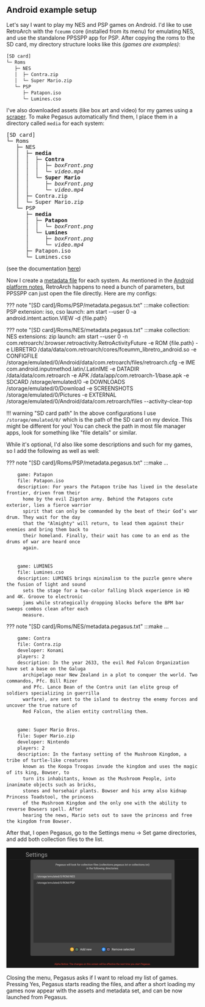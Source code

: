 ## Android example setup

Let's say I want to play my NES and PSP games on Android. I'd like to use RetroArch with the `fceumm` core (installed from its menu) for emulating NES, and use the standalone PPSSPP app for PSP. After copying the roms to the SD card, my directory structure looks like this *(games are examples)*:

```
[SD card]
└─ Roms
   ├─ NES
   │  ├─ Contra.zip
   │  └─ Super Mario.zip
   └─ PSP
      ├─ Patapon.iso
      └─ Lumines.cso
```

I've also downloaded assets (like box art and video) for my games using a [scraper](meta-assets.md#how-to-get-assets-for-my-games). To make Pegasus automatically find them, I place them in a directory called `media` for each system:

<pre>
[SD card]
└─ Roms
   ├─ NES
   │  ├─ <b>media</b>
   │  │  ├─ <b>Contra</b>
   │  │  │  ├─ <i>boxFront.png</i>
   │  │  │  └─ <i>video.mp4</i>
   │  │  └─ <b>Super Mario</b>
   │  │     ├─ <i>boxFront.png</i>
   │  │     └─ <i>video.mp4</i>
   │  ├─ Contra.zip
   │  └─ Super Mario.zip
   └─ PSP
      ├─ <b>media</b>
      │  ├─ <b>Patapon</b>
      │  │  └─ <i>boxFront.png</i>
      │  └─ <b>Lumines</b>
      │     ├─ <i>boxFront.png</i>
      │     └─ <i>video.mp4</i>
      ├─ Patapon.iso
      └─ Lumines.cso
</pre>

(see the documentation [here](meta-assets.md#the-media-directory))

Now I create a [metadata file](meta-files.md) for each system. As mentioned in the [Android platform notes](platform-android.md), RetroArch happens to need a bunch of parameters, but PPSSPP can just open the file directly. Here are my configs:

??? note "[SD card]/Roms/PSP/metadata.pegasus.txt"
        :::make
        collection: PSP
        extension: iso, cso
        launch: am start
          --user 0
          -a android.intent.action.VIEW
          -d {file.path}

??? note "[SD card]/Roms/NES/metadata.pegasus.txt"
        :::make
        collection: NES
        extensions: zip
        launch: am start
          --user 0
          -n com.retroarch/.browser.retroactivity.RetroActivityFuture
          -e ROM {file.path}
          -e LIBRETRO /data/data/com.retroarch/cores/fceumm_libretro_android.so
          -e CONFIGFILE /storage/emulated/0/Android/data/com.retroarch/files/retroarch.cfg
          -e IME com.android.inputmethod.latin/.LatinIME
          -e DATADIR /data/data/com.retroarch
          -e APK /data/app/com.retroarch-1/base.apk
          -e SDCARD /storage/emulated/0
          -e DOWNLOADS /storage/emulated/0/Download
          -e SCREENSHOTS /storage/emulated/0/Pictures
          -e EXTERNAL /storage/emulated/0/Android/data/com.retroarch/files
          --activity-clear-top

!!! warning "SD card path"
    In the above configurations I use `/storage/emulated/0/` which is the path of the SD card on my device. This might be different for you! You can check the path in most file manager apps, look for something like "file details" or similar.

While it's optional, I'd also like some descriptions and such for my games, so I add the following as well as well:

??? note "[SD card]/Roms/PSP/metadata.pegasus.txt"
        :::make
        ...

        game: Patapon
        file: Patapon.iso
        description: For years the Patapon tribe has lived in the desolate frontier, driven from their
          home by the evil Zigoton army. Behind the Patapons cute exterior, lies a fierce warrior
          spirit that can only be commanded by the beat of their God’s war drum. They wait for the day
          that the "Almighty" will return, to lead them against their enemies and bring them back to
          their homeland. Finally, their wait has come to an end as the drums of war are heard once
          again.


        game: LUMINES
        file: Lumines.cso
        description: LUMINES brings minimalism to the puzzle genre where the fusion of light and sound
          sets the stage for a two-color falling block experience in HD and 4K. Groove to electronic
          jams while strategically dropping blocks before the BPM bar sweeps combos clean after each
          measure.

??? note "[SD card]/Roms/NES/metadata.pegasus.txt"
        :::make
        ...

        game: Contra
        file: Contra.zip
        developer: Konami
        players: 2
        description: In the year 2633, the evil Red Falcon Organization have set a base on the Galuga
          archipelago near New Zealand in a plot to conquer the world. Two commandos, Pfc. Bill Rizer
          and Pfc. Lance Bean of the Contra unit (an elite group of soldiers specializing in guerrilla
          warfare), are sent to the island to destroy the enemy forces and uncover the true nature of
          Red Falcon, the alien entity controlling them.


        game: Super Mario Bros.
        file: Super Mario.zip
        developer: Nintendo
        players: 2
        description: In the fantasy setting of the Mushroom Kingdom, a tribe of turtle-like creatures
          known as the Koopa Troopas invade the kingdom and uses the magic of its king, Bowser, to
          turn its inhabitants, known as the Mushroom People, into inanimate objects such as bricks,
          stones and horsehair plants. Bowser and his army also kidnap Princess Toadstool, the princess
          of the Mushroom Kingdom and the only one with the ability to reverse Bowsers spell. After
          hearing the news, Mario sets out to save the princess and free the kingdom from Bowser.

After that, I open Pegasus, go to the Settings menu &rarr; Set game directories, and add both collection files to the list.

![screenshot](img/meta-examples-android.png)

Closing the menu, Pegasus asks if I want to reload my list of games. Pressing Yes, Pegasus starts reading the files, and after a short loading my games now appear with the assets and metadata set, and can be now launched from Pegasus.
